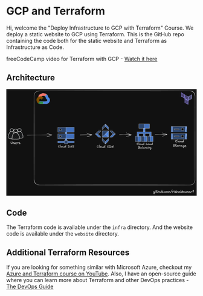 # GCP and Terraform

Hi, welcome the "Deploy Infrastructure to GCP with Terraform" Course. We deploy a static website to GCP using Terraform. This is the GitHub repo containing the code both for the static website and Terraform as Infrastructure as Code.

freeCodeCamp video for Terraform with GCP - [Watch it here](https://youtu.be/VCayKl82Lt8)

## Architecture

![GCP with Terraform](assets/GCP-Terraform.png)

## Code

The Terraform code is available under the `infra` directory. And the website code is available under the `website` directory.

## Additional Terraform Resources

If you are looking for something similar with Microsoft Azure, checkout my [Azure and Terraform course on YouTube](https://youtu.be/HdMB2YCtVr4).
Also, I have an open-source guide where you can learn more about Terraform and other DevOps practices - [The DevOps Guide](https://thedevops.guide)
